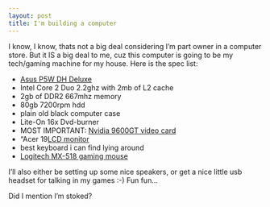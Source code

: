 ```yaml
---
layout: post
title: I'm building a computer
---
```


I know, I know, thats not a big deal considering I’m part owner in a
computer store. But it IS a big deal to me, cuz this computer is going
to be my tech/gaming machine for my house. Here is the spec list:

-   [Asus <span class="caps">P5W DH</span>
    Deluxe](http://www.newegg.com/product/product.aspx?item=N82E16813131025)
-   Intel Core 2 Duo 2.2ghz with 2mb of L2 cache
-   2gb of <span class="caps">DDR2</span> 667mhz memory
-   80gb 7200rpm hdd
-   plain old black computer case
-   Lite-On 16x Dvd-burner
-   <span class="caps"><span class="caps">MOST</span> <span
    class="caps">IMPORTANT</span></span>: [Nvidia 9600GT video
    card](http://www.xpcgear.com/gig9600gt.html)
-   “Acer 19[<span class="caps">LCD</span>
    monitor](http://www.newegg.com/Product/Product.aspx?Item=N82E16824009091)
-   best keyboard i can find lying around
-   [Logitech MX-518 gaming
    mouse](http://www.bestbuy.com/site/olspage.jsp?skuId=7105919&st=logitech+gaming&lp=4&type=product&cp=1&id=1109233585993)

I’ll also either be setting up some nice speakers, or get a nice little
usb headset for talking in my games :-) Fun fun…

Did I mention I’m stoked?
